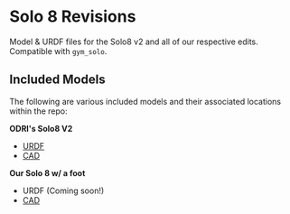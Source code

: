 # Solo 8 Revisions
Model & URDF files for the Solo8 v2 and all of our respective edits. Compatible 
with `gym_solo`.

## Included Models
The following are various included models and their associated locations within
the repo:

**ODRI's Solo8 V2**
- [URDF](solo8v2/solo.urdf)
- [CAD](https://open-dynamic-robot-initiative.github.io/cad_files/quadruped_8dof_v2)

**Our Solo 8 w/ a foot**
- URDF (Coming soon!)
- [CAD](https://wpi-mmr.github.io/Solo8V3.html)